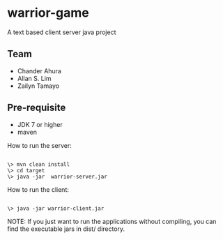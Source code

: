 warrior-game
============

A text based client server java project

Team
--------
* Chander Ahura
* Allan S. Lim
* Zailyn Tamayo


Pre-requisite
--------
* JDK 7 or higher
* maven


How to run the server:
```

\> mvn clean install
\> cd target
\> java -jar  warrior-server.jar
```


How to run the client:
```

\> java -jar warrior-client.jar
```

NOTE: If you just want to run the applications without compiling, you can find the executable jars in dist/ directory.
